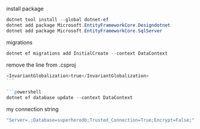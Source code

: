 install package

```powershell
dotnet tool install --global dotnet-ef
dotnet add package Microsoft.EntityFrameworkCore.Designdotnet
dotnet add package Microsoft.EntityFrameworkCore.SqlServer
```

migrations

```powershell
dotnet ef migrations add InitialCreate --context DataContext
```

remove the line from .csproj

````powershell
<InvariantGlobalization>true</InvariantGlobalization>
```

```powershell
dotnet ef database update --context DataContext
````

my connection string

```powershell
"Server=.;Database=superherodb;Trusted_Connection=True;Encrypt=False;"
```
